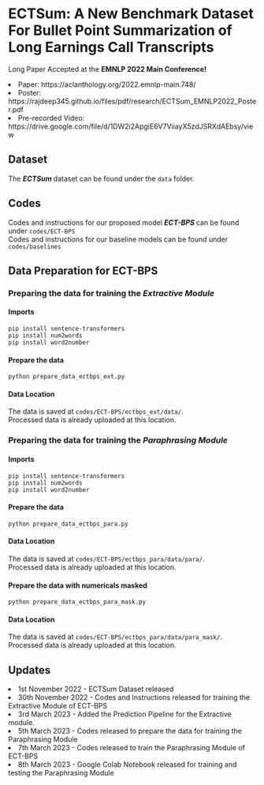 # ECTSum: A New Benchmark Dataset For Bullet Point Summarization of Long Earnings Call Transcripts

Long Paper Accepted at the <b> EMNLP 2022 Main Conference! </b> <br /> 
<li> Paper: https://aclanthology.org/2022.emnlp-main.748/ </li>
<li> Poster: https://rajdeep345.github.io/files/pdf/research/ECTSum_EMNLP2022_Poster.pdf </li>
<li> Pre-recorded Video: https://drive.google.com/file/d/1DW2i2ApgiE6V7ViiayX5zdJSRXdAEbsy/view </li>

## Dataset
The <b> <i> ECTSum </b> </i> dataset can be found under the `data` folder.

## Codes
Codes and instructions for our proposed model <b> <i> ECT-BPS </b> </i> can be found under `codes/ECT-BPS` <br />
Codes and instructions for our baseline models can be found under `codes/baselines`



## Data Preparation for ECT-BPS
### Preparing the data for training the <i> Extractive Module </i>

#### Imports
`pip install sentence-transformers` </br>
`pip install num2words` </br>
`pip install word2number` </br>

#### Prepare the data
`python prepare_data_ectbps_ext.py`

#### Data Location
The data is saved at `codes/ECT-BPS/ectbps_ext/data/`. </br>
Processed data is already uploaded at this location.


### Preparing the data for training the <i> Paraphrasing Module </i>

#### Imports
`pip install sentence-transformers` </br>
`pip install num2words` </br>
`pip install word2number` </br>

#### Prepare the data
`python prepare_data_ectbps_para.py`

#### Data Location
The data is saved at `codes/ECT-BPS/ectbps_para/data/para/`. </br>
Processed data is already uploaded at this location.

#### Prepare the data with numericals masked
`python prepare_data_ectbps_para_mask.py`

#### Data Location
The data is saved at `codes/ECT-BPS/ectbps_para/data/para_mask/`. </br>
Processed data is already uploaded at this location.



## Updates
<li> 1st November 2022 - ECTSum Dataset released </li>
<li> 30th November 2022 - Codes and Instructions released for training the Extractive Module of ECT-BPS </li>
<li> 3rd March 2023 - Added the Prediction Pipeline for the Extractive module. </li>
<li> 5th March 2023 - Codes released to prepare the data for training the Paraphrasing Module </li>
<li> 7th March 2023 - Codes released to train the Paraphrasing Module of ECT-BPS</li>
<li> 8th March 2023 - Google Colab Notebook released for training and testing the Paraphrasing Module </li>
